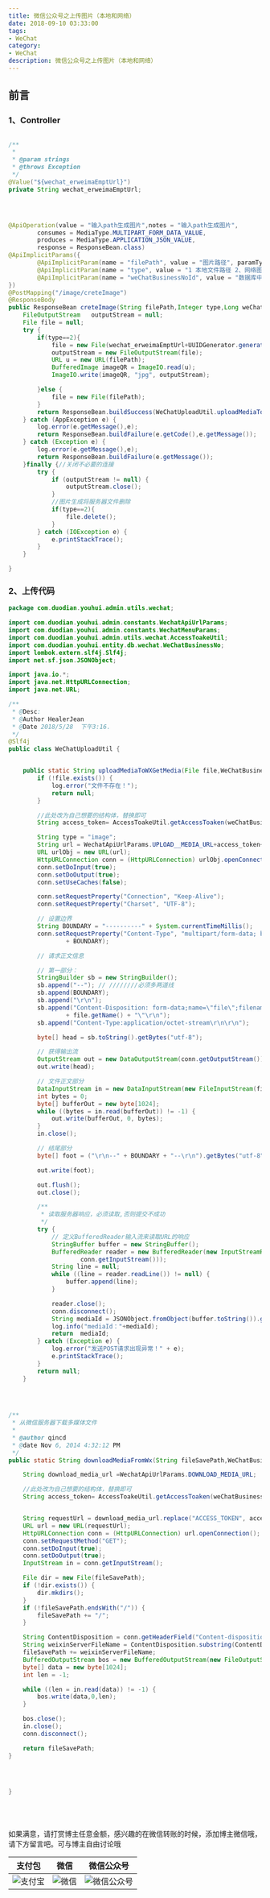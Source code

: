 ```yaml
---
title: 微信公众号之上传图片（本地和网络）
date: 2018-09-10 03:33:00
tags: 
- WeChat
category: 
- WeChat
description: 微信公众号之上传图片（本地和网络）
---
```

<!-- image url 
https://raw.githubusercontent.com/HealerJean/HealerJean.github.io/master/blogImages
　　首行缩进
<font color="red">  </font>
-->

## 前言



### 1、Controller


```java

/**
 *
 * @param strings
 * @throws Exception
 */
@Value("${wechat_erweimaEmptUrl}")
private String wechat_erweimaEmptUrl;




@ApiOperation(value = "输入path生成图片",notes = "输入path生成图片",
        consumes = MediaType.MULTIPART_FORM_DATA_VALUE,
        produces = MediaType.APPLICATION_JSON_VALUE,
        response = ResponseBean.class)
@ApiImplicitParams({
        @ApiImplicitParam(name = "filePath", value = "图片路径", paramType = "query", dataTypeClass = String.class),
        @ApiImplicitParam(name = "type", value = "1 本地文件路径 2、网络图片路径", paramType = "query", dataType = "int"),
        @ApiImplicitParam(name = "weChatBusinessNoId", value = "数据库中存放微信运营者的，主键，服务区号哆趣商城 3： ",paramType = "query", dataType = "long")
})
@PostMapping("/image/creteImage")
@ResponseBody
public ResponseBean creteImage(String filePath,Integer type,Long weChatBusinessNoId){
    FileOutputStream   outputStream = null;
    File file = null;
    try {
        if(type==2){
            file = new File(wechat_erweimaEmptUrl+UUIDGenerator.generate()+ ".jpg");
            outputStream = new FileOutputStream(file);
            URL u = new URL(filePath);
            BufferedImage imageQR = ImageIO.read(u);
            ImageIO.write(imageQR, "jpg", outputStream);

        }else {
            file = new File(filePath);
        }
        return ResponseBean.buildSuccess(WeChatUploadUtil.uploadMediaToWXGetMedia(file, WeChatBusinessNoUtil.findById(weChatBusinessNoId)));
    } catch (AppException e) {
        log.error(e.getMessage(),e);
        return ResponseBean.buildFailure(e.getCode(),e.getMessage());
    } catch (Exception e) {
        log.error(e.getMessage(),e);
        return ResponseBean.buildFailure(e.getMessage());
    }finally {//关闭不必要的连接
        try {
            if (outputStream != null) {
                outputStream.close();
            }
            //图片生成将服务器文件删除
            if(type==2){
                file.delete();
            }
        } catch (IOException e) {
            e.printStackTrace();
        }
    }

}

```


### 2、上传代码


```java
package com.duodian.youhui.admin.utils.wechat;

import com.duodian.youhui.admin.constants.WechatApiUrlParams;
import com.duodian.youhui.admin.constants.WechatMenuParams;
import com.duodian.youhui.admin.utils.wechat.AccessToakeUtil;
import com.duodian.youhui.entity.db.wechat.WeChatBusinessNo;
import lombok.extern.slf4j.Slf4j;
import net.sf.json.JSONObject;

import java.io.*;
import java.net.HttpURLConnection;
import java.net.URL;

/**
 * @Desc:
 * @Author HealerJean
 * @Date 2018/5/28  下午3:16.
 */
@Slf4j
public class WeChatUploadUtil {


    public static String uploadMediaToWXGetMedia(File file,WeChatBusinessNo weChatBusinessNo) throws IOException {
        if (!file.exists()) {
            log.error("文件不存在！");
            return null;
        }

        //此处改为自己想要的结构体，替换即可
        String access_token= AccessToakeUtil.getAccessToaken(weChatBusinessNo);

        String type = "image";
        String url = WechatApiUrlParams.UPLOAD__MEDIA_URL+access_token+"&type="+type+"";
        URL urlObj = new URL(url);
        HttpURLConnection conn = (HttpURLConnection) urlObj.openConnection();
        conn.setDoInput(true);
        conn.setDoOutput(true);
        conn.setUseCaches(false);

        conn.setRequestProperty("Connection", "Keep-Alive");
        conn.setRequestProperty("Charset", "UTF-8");

        // 设置边界
        String BOUNDARY = "----------" + System.currentTimeMillis();
        conn.setRequestProperty("Content-Type", "multipart/form-data; boundary="
                + BOUNDARY);

        // 请求正文信息

        // 第一部分：
        StringBuilder sb = new StringBuilder();
        sb.append("--"); // ////////必须多两道线
        sb.append(BOUNDARY);
        sb.append("\r\n");
        sb.append("Content-Disposition: form-data;name=\"file\";filename=\""
                + file.getName() + "\"\r\n");
        sb.append("Content-Type:application/octet-stream\r\n\r\n");

        byte[] head = sb.toString().getBytes("utf-8");

        // 获得输出流
        OutputStream out = new DataOutputStream(conn.getOutputStream());
        out.write(head);

        // 文件正文部分
        DataInputStream in = new DataInputStream(new FileInputStream(file));
        int bytes = 0;
        byte[] bufferOut = new byte[1024];
        while ((bytes = in.read(bufferOut)) != -1) {
            out.write(bufferOut, 0, bytes);
        }
        in.close();

        // 结尾部分
        byte[] foot = ("\r\n--" + BOUNDARY + "--\r\n").getBytes("utf-8");// 定义最后数据分隔线

        out.write(foot);

        out.flush();
        out.close();

        /**
         * 读取服务器响应，必须读取,否则提交不成功
         */
        try {
            // 定义BufferedReader输入流来读取URL的响应
            StringBuffer buffer = new StringBuffer();
            BufferedReader reader = new BufferedReader(new InputStreamReader(
                    conn.getInputStream()));
            String line = null;
            while ((line = reader.readLine()) != null) {
                buffer.append(line);
            }

            reader.close();
            conn.disconnect();
            String mediaId = JSONObject.fromObject(buffer.toString()).getString("media_id");
            log.info("mediaId："+mediaId);
            return  mediaId;
        } catch (Exception e) {
            log.error("发送POST请求出现异常！" + e);
            e.printStackTrace();
        }
        return null;
    }


 
 
/**
 * 从微信服务器下载多媒体文件
 *
 * @author qincd
 * @date Nov 6, 2014 4:32:12 PM
 */
public static String downloadMediaFromWx(String fileSavePath,WeChatBusinessNo weChatBusinessNo,String mediaId) throws IOException {

    String download_media_url =WechatApiUrlParams.DOWNLOAD_MEDIA_URL;

    //此处改为自己想要的结构体，替换即可
    String access_token= AccessToakeUtil.getAccessToaken(weChatBusinessNo);


    String requestUrl = download_media_url.replace("ACCESS_TOKEN", access_token).replace("MEDIA_ID", mediaId);
    URL url = new URL(requestUrl);
    HttpURLConnection conn = (HttpURLConnection) url.openConnection();
    conn.setRequestMethod("GET");
    conn.setDoInput(true);
    conn.setDoOutput(true);
    InputStream in = conn.getInputStream();

    File dir = new File(fileSavePath);
    if (!dir.exists()) {
        dir.mkdirs();
    }
    if (!fileSavePath.endsWith("/")) {
        fileSavePath += "/";
    }

    String ContentDisposition = conn.getHeaderField("Content-disposition");
    String weixinServerFileName = ContentDisposition.substring(ContentDisposition.indexOf("filename")+10, ContentDisposition.length() -1);
    fileSavePath += weixinServerFileName;
    BufferedOutputStream bos = new BufferedOutputStream(new FileOutputStream(fileSavePath));
    byte[] data = new byte[1024];
    int len = -1;

    while ((len = in.read(data)) != -1) {
        bos.write(data,0,len);
    }

    bos.close();
    in.close();
    conn.disconnect();

    return fileSavePath;
}


 

}


```






<br/><br/><br/>
如果满意，请打赏博主任意金额，感兴趣的在微信转账的时候，添加博主微信哦， 请下方留言吧。可与博主自由讨论哦

|支付包 | 微信|微信公众号|
|:-------:|:-------:|:------:|
|![支付宝](https://raw.githubusercontent.com/HealerJean/HealerJean.github.io/master/assets/img/tctip/alpay.jpg) | ![微信](https://raw.githubusercontent.com/HealerJean/HealerJean.github.io/master/assets/img/tctip/weixin.jpg)|![微信公众号](https://raw.githubusercontent.com/HealerJean/HealerJean.github.io/master/assets/img/my/qrcode_for_gh_a23c07a2da9e_258.jpg)|




<!-- Gitalk 评论 start  -->

<link rel="stylesheet" href="https://unpkg.com/gitalk/dist/gitalk.css">
<script src="https://unpkg.com/gitalk@latest/dist/gitalk.min.js"></script> 
<div id="gitalk-container"></div>    
 <script type="text/javascript">
    var gitalk = new Gitalk({
		clientID: `1d164cd85549874d0e3a`,
		clientSecret: `527c3d223d1e6608953e835b547061037d140355`,
		repo: `HealerJean.github.io`,
		owner: 'HealerJean',
		admin: ['HealerJean'],
		id: 'fgRymBj8AHItN6wP',
    });
    gitalk.render('gitalk-container');
</script> 

<!-- Gitalk end -->

